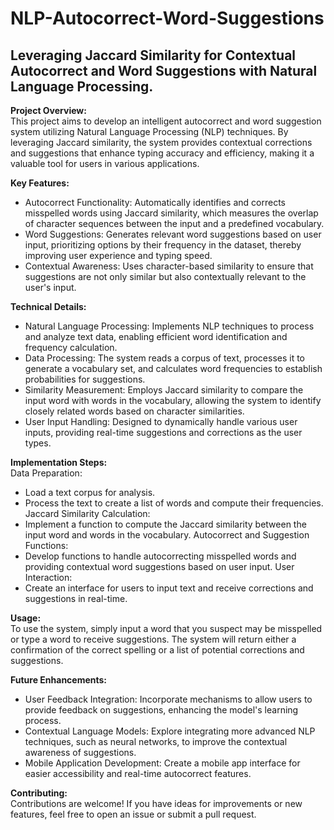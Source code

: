 # NLP-Autocorrect-Word-Suggestions
## Leveraging Jaccard Similarity for Contextual Autocorrect and Word Suggestions with Natural Language Processing.

**Project Overview:** <br>
This project aims to develop an intelligent autocorrect and word suggestion system utilizing Natural Language Processing (NLP) techniques. By leveraging Jaccard similarity, the system provides contextual corrections and suggestions that enhance typing accuracy and efficiency, making it a valuable tool for users in various applications.

**Key Features:**
- Autocorrect Functionality: Automatically identifies and corrects misspelled words using Jaccard similarity, which measures the overlap of character sequences between the input and a predefined vocabulary.
- Word Suggestions: Generates relevant word suggestions based on user input, prioritizing options by their frequency in the dataset, thereby improving user experience and typing speed.
- Contextual Awareness: Uses character-based similarity to ensure that suggestions are not only similar but also contextually relevant to the user's input.

**Technical Details:**
- Natural Language Processing: Implements NLP techniques to process and analyze text data, enabling efficient word identification and frequency calculation.
- Data Processing: The system reads a corpus of text, processes it to generate a vocabulary set, and calculates word frequencies to establish probabilities for suggestions.
- Similarity Measurement: Employs Jaccard similarity to compare the input word with words in the vocabulary, allowing the system to identify closely related words based on character similarities.
- User Input Handling: Designed to dynamically handle various user inputs, providing real-time suggestions and corrections as the user types.


**Implementation Steps:**<br>
Data Preparation:
- Load a text corpus for analysis.
- Process the text to create a list of words and compute their frequencies.
Jaccard Similarity Calculation:
- Implement a function to compute the Jaccard similarity between the input word and words in the vocabulary.
Autocorrect and Suggestion Functions:
- Develop functions to handle autocorrecting misspelled words and providing contextual word suggestions based on user input.
User Interaction:
- Create an interface for users to input text and receive corrections and suggestions in real-time.


**Usage:**<br>
To use the system, simply input a word that you suspect may be misspelled or type a word to receive suggestions. The system will return either a confirmation of the correct spelling or a list of potential corrections and suggestions.

**Future Enhancements:**
- User Feedback Integration: Incorporate mechanisms to allow users to provide feedback on suggestions, enhancing the model's learning process.
- Contextual Language Models: Explore integrating more advanced NLP techniques, such as neural networks, to improve the contextual awareness of suggestions.
- Mobile Application Development: Create a mobile app interface for easier accessibility and real-time autocorrect features.

**Contributing:**<br>
Contributions are welcome! If you have ideas for improvements or new features, feel free to open an issue or submit a pull request.
